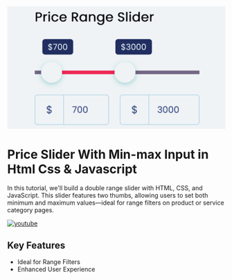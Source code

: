 ![Logo](https://raw.githubusercontent.com/codzsword/price-range-slider/main/price-range-slider.png)

# Price Slider With Min-max Input in Html Css & Javascript

In this tutorial, we'll build a double range slider with HTML, CSS, and JavaScript. This slider features two thumbs, allowing users to set both minimum and maximum values—ideal for range filters on product or service category pages. 

[![youtube](https://img.shields.io/badge/YouTube-red?style=for-the-badge&logo=youtube&logoColor=white)](https://youtu.be/ujncLU2bt4k)


## Key Features

- Ideal for Range Filters
- Enhanced User Experience
